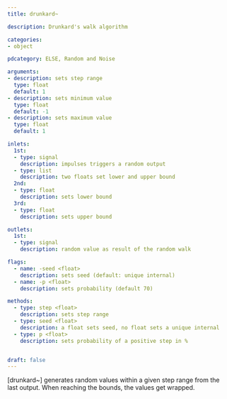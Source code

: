 ```yaml
---
title: drunkard~

description: Drunkard's walk algorithm

categories:
- object

pdcategory: ELSE, Random and Noise

arguments:
- description: sets step range
  type: float
  default: 1
- description: sets minimum value
  type: float
  default: -1
- description: sets maximum value
  type: float
  default: 1

inlets:
  1st:
  - type: signal
    description: impulses triggers a random output
  - type: list
    description: two floats set lower and upper bound
  2nd:
  - type: float
    description: sets lower bound
  3rd:
  - type: float
    description: sets upper bound

outlets:
  1st:
  - type: signal
    description: random value as result of the random walk

flags:
  - name: -seed <float>
    description: sets seed (default: unique internal)
  - name: -p <float>
    description: sets probability (default 70)

methods:
  - type: step <float>
    description: sets step range
  - type: seed <float>
    description: a float sets seed, no float sets a unique internal
  - type: p <float>
    description: sets probability of a positive step in %


draft: false
---
```


[drunkard~] generates random values within a given step range from the last output. When reaching the bounds, the values get wrapped.

